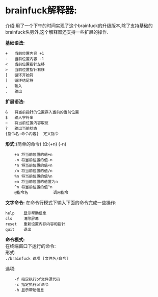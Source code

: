 # brainfuck解释器:  
介绍:用了一个下午的时间实现了这个brainfuck的升级版本,除了支持基础的brainfuck名另外,这个解释器还支持一些扩展的操作.  


**基础语法:**
```
+	当前位置内容 +1
-	当前位置内容 -1
<	当前位置指针左移
>	当前位置指针右移
[	循环开始符
]	循环结尾符
,	输入
.	输出
```
**扩展语法:**
```
&	将当前指针的位置存入当前的当前位置
$	输入字符串
~	将当前位置内容取反
?	输出当前状态
{指令名:命令内容}  定义指令
```
**形式:**(简单的命令)
如:(+n) (-n)
```
	+n 将当前位置的值+n
	-n 将当前位置的值-n
	*n 将当前位置的值×n
	/n 将当前位置的值/n
	%n 将当前位置的值%n
	=n 将当前位置的值置为n
	^n 将当前位置的值^n
	@指令名		   调用指令
```
**文字命令:**
在命令行模式下输入下面的命令完成一些操作:
```
help	显示帮助信息
cls 	清除屏幕
reset   重新设置内存内容和指针
quit	退出
```  
**命令模式:**  
在终端窗口下运行的命令:  
形式:  
`./brainfuck 选项 [文件名/命令]`

选项:
```
	-f 指定执行bf文件源代码
	-c 指定执行bf命令
	-h 显示帮助信息
```
